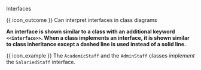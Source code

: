 <span id="title">Interfaces</span>

<span id="prereqs"></span>

<span id="outcomes">{{ icon_outcome }} Can interpret interfaces in class diagrams</span>

<div id="body">

**An interface is shown similar to a class with an additional keyword `<<interface>>`. When a class implements an interface, it is shown similar to class inheritance except a dashed line is used instead of a solid line.**

<box>

{{ icon_example }} The `AcademicStaff` and the `AdminStaff` classes _implement_ the `SalariedStaff` interface.

<pic src="{{baseUrl}}/uml/classDiagrams/interfaces/what/images/staff.png" height="250" />
<p/>

</box>

</div>

<div id="extras">
</div>

